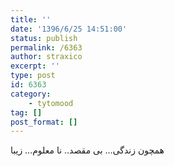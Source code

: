 ```yaml
---
title: ''
date: '1396/6/25 14:51:00'
status: publish
permalink: /6363
author: straxico
excerpt: ''
type: post
id: 6363
category:
    - tytomood
tag: []
post_format: []
---
```

همچون زندگی… بی مقصد.. نا معلوم… زیبا